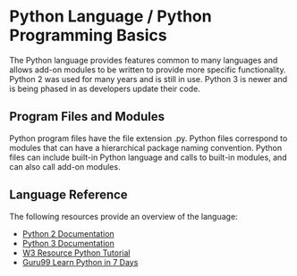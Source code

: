 # Python Language / Python Programming Basics #

The Python language provides features common to many languages and allows add-on modules to be written to provide more specific functionality.
Python 2 was used for many years and is still in use.  Python 3 is newer and is being phased in as developers update their code.

## Program Files and Modules ##

Python program files have the file extension .py.
Python files correspond to modules that can have a hierarchical package naming convention.
Python files can include built-in Python language and calls to built-in modules, and can also call add-on modules.

## Language Reference ##

The following resources provide an overview of the language:

* [Python 2 Documentation](https://docs.python.org/2/)
* [Python 3 Documentation](https://docs.python.org/3/)
* [W3 Resource Python Tutorial](http://www.w3resource.com/python/python-tutorial.php)
* [Guru99 Learn Python in 7 Days](https://www.guru99.com/python-tutorials.html)
